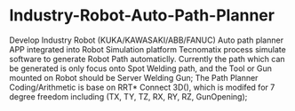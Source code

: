# Industry-Robot-Auto-Path-Planner
Develop Industry Robot (KUKA/KAWASAKI/ABB/FANUC) Auto path planner APP integrated into Robot Simulation platform Tecnomatix process simulate software to generate Robot Path automaticlly.
Currently the path which can be generated is only focus onto Spot Welding path, and the Tool or Gun mounted on Robot should be Server Welding Gun;
The Path Planner Coding/Arithmetic is base on RRT* Connect 3D(), which is modifed for 7 degree freedom including (TX, TY, TZ, RX, RY, RZ, GunOpening);




